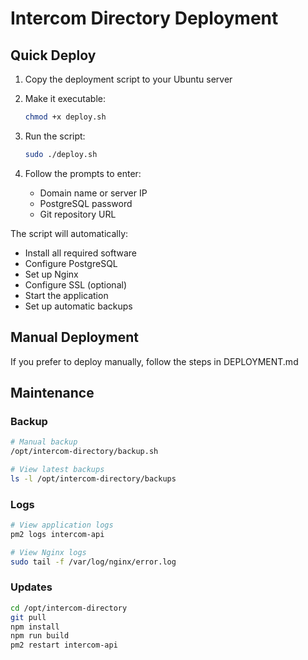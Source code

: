 # Intercom Directory Deployment

## Quick Deploy

1. Copy the deployment script to your Ubuntu server
2. Make it executable:
   ```bash
   chmod +x deploy.sh
   ```
3. Run the script:
   ```bash
   sudo ./deploy.sh
   ```

4. Follow the prompts to enter:
   - Domain name or server IP
   - PostgreSQL password
   - Git repository URL

The script will automatically:
- Install all required software
- Configure PostgreSQL
- Set up Nginx
- Configure SSL (optional)
- Start the application
- Set up automatic backups

## Manual Deployment

If you prefer to deploy manually, follow the steps in DEPLOYMENT.md

## Maintenance

### Backup
```bash
# Manual backup
/opt/intercom-directory/backup.sh

# View latest backups
ls -l /opt/intercom-directory/backups
```

### Logs
```bash
# View application logs
pm2 logs intercom-api

# View Nginx logs
sudo tail -f /var/log/nginx/error.log
```

### Updates
```bash
cd /opt/intercom-directory
git pull
npm install
npm run build
pm2 restart intercom-api
```